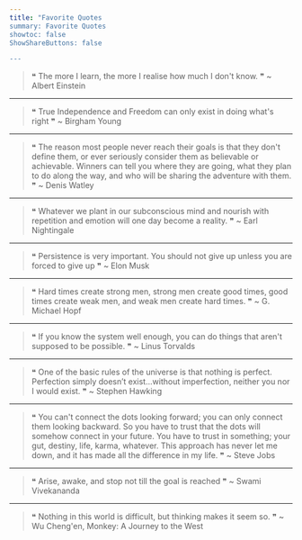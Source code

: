 ```yaml
---
title: "Favorite Quotes
summary: Favorite Quotes
showtoc: false
ShowShareButtons: false

---
```


> ❝ The more I learn, the more I realise how much I don't know. ❞
> ~ Albert Einstein

---

> ❝ True Independence and Freedom can only exist in doing what's right ❞
> ~ Birgham Young

---

> ❝ The reason most people never reach their goals is that they don't define them, or ever seriously consider them as believable or achievable. Winners can tell you where they are going, what they plan to do along the way, and who will be sharing the adventure with them. ❞
> ~ Denis Watley

---

> ❝ Whatever we plant in our subconscious mind and nourish with repetition and emotion will one day become a reality. ❞
> ~ Earl Nightingale

---

> ❝ Persistence is very important. You should not give up unless you are forced to give up ❞
> ~ Elon Musk

---

> ❝ Hard times create strong men, strong men create good times, good times create weak men, and weak men create hard times. ❞
> ~ G. Michael Hopf

---

> ❝ If you know the system well enough, you can do things that aren't supposed to be possible. ❞
> ~ Linus Torvalds

---

> ❝ One of the basic rules of the universe is that nothing is perfect. Perfection simply doesn’t exist...without imperfection, neither you nor I would exist. ❞
> ~ Stephen Hawking

---

> ❝ You can't connect the dots looking forward; you can only connect them looking backward. So you have to trust that the dots will somehow connect in your future. You have to trust in something; your gut, destiny, life, karma, whatever. This approach has never let me down, and it has made all the difference in my life. ❞
> ~ Steve Jobs

---

> ❝ Arise, awake, and stop not till the goal is reached ❞
> ~ Swami Vivekananda

---

> ❝ Nothing in this world is difficult, but thinking makes it seem so. ❞
> ~ Wu Cheng'en, Monkey: A Journey to the West
